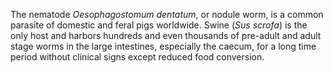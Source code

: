 [//]: # (Created by ./bin/manage_files.pl from ./species/Oesophagostomum_dentatum/Oesophagostomum_dentatum.about.html on Thu Jun 11 13:44:57 2020)
The nematode _Oesophagostomum dentatum_, or nodule worm, is a common parasite of domestic and feral pigs worldwide. Swine (_Sus scrofa_) is the only host and harbors hundreds and even thousands of pre-adult and adult stage worms in the large intestines, especially the caecum, for a long time period without clinical signs except reduced food conversion.
